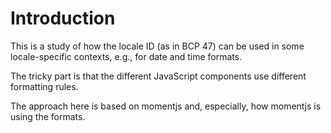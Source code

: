 
# Introduction

This is a study of how the locale ID (as in BCP 47) can be used in some locale-specific contexts, e.g., for date and time formats.

The tricky part is that the different JavaScript components use different formatting rules.

The approach here is based on momentjs and, especially, how momentjs is using the formats.

 
 